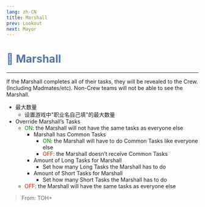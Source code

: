 ```yaml
---
lang: zh-CN
title: Marshall
prev: Lookout
next: Mayor
---
```


# <font color="#5573aa">🤴 <b>Marshall</b></font> <Badge text="Power" type="tip" vertical="middle"/>

***

If the Marshall completes all of their tasks, they will be revealed to the Crew. (Including Madmates/etc). Non-Crew teams will not be able to see the Marshall.

- 最大数量
  - 设置游戏中"职业名自己填"的最大数量
- Override Marshall’s Tasks
  - <font color=green>ON</font>: the Marshall will not have the same tasks as everyone else
    - Marshall has Common Tasks
      - <font color=green>ON</font>: the Marshall will have to do Common Tasks like everyone else
      - <font color=red>OFF</font>: the Marshall doesn’t receive Common Tasks
    - Amount of Long Tasks for Marshall
      - Set how many Long Tasks the Marshall has to do
    - Amount of Short Tasks for Marshall
      - Set how many Short Tasks the Marshall has to do
  - <font color=red>OFF</font>: the Marshall will have the same tasks as everyone else

> From: TOH+
